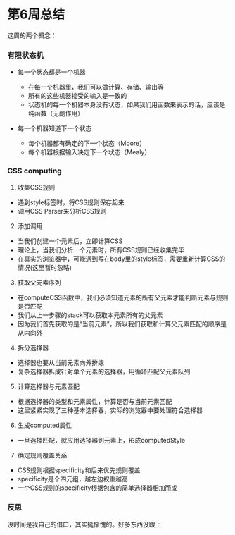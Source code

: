 # 第6周总结

这周的两个概念：

### 有限状态机

+ 每一个状态都是一个机器
  + 在每一个机器里，我们可以做计算、存储、输出等
  + 所有的这些机器接受的输入是一致的
  + 状态机的每一个机器本身没有状态，如果我们用函数来表示的话，应该是纯函数（无副作用）

+ 每一个机器知道下一个状态
  + 每个机器都有确定的下一个状态（Moore）
  + 每个机器根据输入决定下一个状态（Mealy）


### CSS computing

1. 收集CSS规则
  + 遇到style标签时，将CSS规则保存起来
  + 调用CSS Parser来分析CSS规则

2. 添加调用
  + 当我们创建一个元素后，立即计算CSS
  + 理论上，当我们分析一个元素时，所有CSS规则已经收集完毕
  + 在真实的浏览器中，可能遇到写在body里的style标签，需要重新计算CSS的情况(这里暂时忽略)

3. 获取父元素序列
  + 在computeCSS函数中，我们必须知道元素的所有父元素才能判断元素与规则是否匹配
  + 我们从上一步骤的stack可以获取本元素所有的父元素
  + 因为我们首先获取的是“当前元素”，所以我们获取和计算父元素匹配的顺序是从内向外

4. 拆分选择器
  + 选择器也要从当前元素向外排练
  + 复杂选择器拆成针对单个元素的选择器，用循环匹配父元素队列

5. 计算选择器与元素匹配
  + 根据选择器的类型和元素属性，计算是否与当前元素匹配
  + 这里紧紧实现了三种基本选择器，实际的浏览器中要处理符合选择器

6. 生成computed属性
  + 一旦选择匹配，就应用选择器到元素上，形成computedStyle

7. 确定规则覆盖关系
  + CSS规则根据specificity和后来优先规则覆盖
  + specificity是个四元组，越左边权重越高
  + 一个CSS规则的specificity根据包含的简单选择器相加而成

### 反思

没时间是我自己的借口，其实挺惭愧的。好多东西没跟上